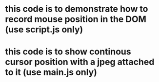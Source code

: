 # this code is to demonstrate how to record mouse position in the DOM (use script.js only)
# this code is to show continous cursor position with a jpeg attached to it (use main.js only)